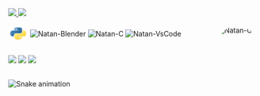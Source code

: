 </div>
<div align="left">
  <a href="https://github.com/natanjorge">
  <img height="130em" src="https://github-readme-stats.vercel.app/api?username=natanjorge&show_icons=true&theme=blue-green&include_all_commits=true&count_private=true"/>
  <img height="130em" src="https://github-readme-stats.vercel.app/api/top-langs/?username=natanjorge&layout=compact&langs_count=7&theme=blue-green"/>
    </a>
</div>

<div style="display: inline_block"><br>
  <img align="center" alt="Natan-Python" height="30" width="40" src="https://raw.githubusercontent.com/devicons/devicon/master/icons/python/python-original.svg">
  <img align="center" alt="Natan-Blender" height="30" width="40" src="https://cdn.jsdelivr.net/gh/devicons/devicon/icons/blender/blender-original.svg"> 
  <img align="center" alt="Natan-C" height="30" width="40" src="https://cdn.jsdelivr.net/gh/devicons/devicon/icons/c/c-original.svg"> 
  <img align="center" alt="Natan-VsCode" height="30" width="40" src="https://cdn.jsdelivr.net/gh/devicons/devicon/icons/vscode/vscode-original.svg"> 
   <img align="right" alt="Natan-GIF" height="150" style="border-radius:50px;" src="https://media.discordapp.net/attachments/851445670002163714/1030824484590063646/yoda-star-wars.gif">
</div>
  
  
  ##

<div> 
  <a href="https://www.linkedin.com/in/natan-oliveira-jorge-24ab32121/" target="_blank"><img src="https://img.shields.io/badge/-LinkedIn-%230077B5?style=for-the-badge&logo=linkedin&logoColor=white" target="_blank"></a> 
  <a href="https://instagram.com/natanjorge" target="_blank"><img src="https://img.shields.io/badge/-Instagram-%23E4405F?style=for-the-badge&logo=instagram&logoColor=white" target="_blank"></a>
  <a href="mailto:natanjorge1913@gmail.com"><img src="https://img.shields.io/badge/-Gmail-%23333?style=for-the-badge&logo=gmail&logoColor=white" target="_blank"></a>

  ##
  ![Snake animation](https://github.com/natanjorge/natanjorge/blob/output/github-contribution-grid-snake.svg)
 
</div>
